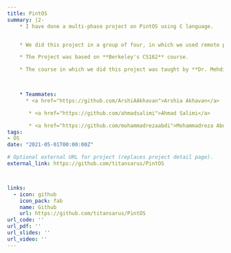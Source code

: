 ```yaml
---
title: PintOS
summary: |2-
    * I have done a multi-phase project on PintOS using C language.


    * We did this project in a group of four, in which we used remote pair programming techniques to design and work on the project together. I worked on all three phases of the project, including designing and implementing **User Programs**, **Threads**, and **FileSystem** on PintOS.

    * The Project was based on **Berkeley's CS162** course.

    * The course in which we did this project was taught by **Dr. Mehdi Kharrazi** at Sharif University of Technology. 
    


    * Teammates:
      * <a href="https://github.com/ArshiAAkhavan">Arshia Akhavan</a>

       * <a href="https://github.com/ahmadsalimi">Ahmad Salimi</a>

       * <a href="https://github.com/mohammadrezaabdi">Mohammadreza Abdi</a>
tags:
- OS
date: "2021-05-01T00:00:00Z"

# Optional external URL for project (replaces project detail page).
external_link: https://github.com/titansarus/PintOS



links:
  - icon: github
    icon_pack: fab
    name: Github
    url: https://github.com/titansarus/PintOS
url_code: ''
url_pdf: ''
url_slides: ''
url_video: ''
---
```


